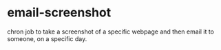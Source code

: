 # email-screenshot
chron job to take a screenshot of a specific webpage and then email it to someone, on a specific day.
